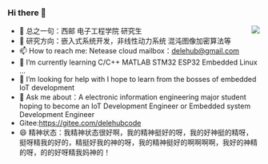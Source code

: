 ### Hi there 👋

- 🔭 总之一句：西邮 电子工程学院 研究生<img align="right" src="https://github-readme-stats.vercel.app/api?username=delehub&show_icons=true">
- 🌱 研究方向：嵌入式系统开发，非线性动力系统 混沌图像加密算法等
- 📫 How to reach me: Netease cloud mailbox：delehub@gmail.com
- 🌱 I’m currently learning  C/C++ MATLAB STM32 ESP32 Embedded Linux ...
- 🤔 I’m looking for help with I hope to learn from the bosses of embedded IoT development
- 💬 Ask me about：A electronic information engineering major student hoping to become an IoT Development Engineer or Embedded system Development Engineer
- Gitee:https://gitee.com/delehubcode
- 😄 精神状态：我精神状态很好啊，我的精神挺好的呀，我的好神挺的精呀，挺呀精我的好的，精挺好我的神的呀，我的精神挺好的啊啊啊啊，我好的神精的呀，的的好呀精我妈神的！
